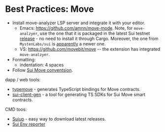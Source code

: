 # Best Practices: Move

- Install move-analyzer LSP server and integrate it with your editor.
  - Emacs: https://github.com/amnn/move-mode. Note, for `move-analzyer`, use the one that it is packaged in the latest Sui testnet [release](https://github.com/MystenLabs/sui/releases) - no need to install it through Cargo. Moreover, the one from `MystenLabs/sui` is [apparently](https://forums.sui.io/t/move-2024-ide-support/45449/21?u=robert) a newer one.
  - VS: https://github.com/movebit/move -- the extension has integrated `move-analzyer`.
- Formatting:
  - indentation: 4 spaces
- Follow [Sui Move conventsion](https://docs.sui.io/concepts/sui-move-concepts/conventions).

dapp / web tools:

- [typemove](https://github.com/sentioxyz/typemove) - generates TypeScript bindings for Move contracts.
- [sui-client-gen](https://github.com/kunalabs-io/sui-client-gen) - a tool for generating TS SDKs for Sui Move smart contracts.

CMD toos:
- [Suiup](https://github.com/MystenLabs/suiup) - easy way to download latest releases.
- [Sui Env reporter](https://github.com/vuvoth/sui-env-report)
